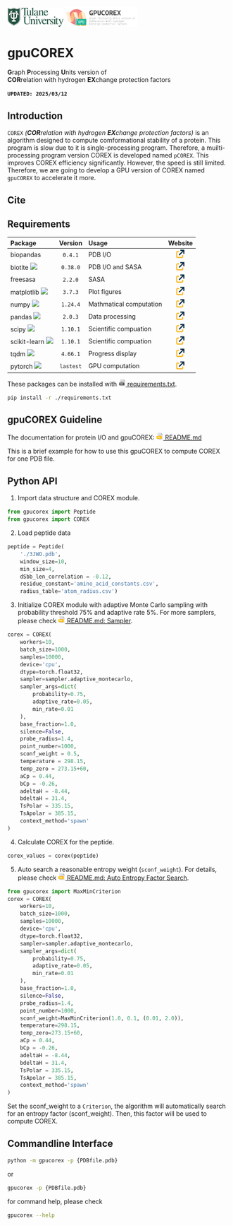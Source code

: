 <img src="images/tulane_long.png" width="128px">
<img src="images/icon_bar.png" width="164px">

# gpuCOREX
**G**raph **P**rocessing **U**nits version of  
**COR**relation with hydrogen **EX**change protection factors  

**`UPDATED: 2025/03/12`**  

## Introduction
`COREX` _(**COR**relation with hydrogen **EX**change protection factors)_ is an algorithm designed to compute comformational stability of a protein. This program is slow due to it is single-processing program. Therefore, a muilti-processing program version COREX is developed named `pCOREX`. This improves COREX efficiency significantly. However, the speed is still limited. Therefore, we are going to develop a GPU version of COREX named `gpuCOREX` to accelerate it more.

## Cite  


## Requirements
|Package|Version|Usage|Website|
|:------|:-----:|:----|:-----:|
|biopandas|`0.4.1`|PDB I/O|[<img src="images/icons/link.png" width="20pt">](https://biopandas.github.io/biopandas/)|
|biotite <img src="https://www.biotite-python.org/_static/assets/general/biotite_logo_s.png" width="42pt">|`0.38.0`|PDB I/O and SASA|[<img src="images/icons/link.png" width="20pt">](https://www.biotite-python.org/)|
|freesasa|`2.2.0`|SASA|[<img src="images/icons/link.png" width="20pt">](https://freesasa.github.io/python/)|
|matplotlib <img src="https://matplotlib.org/_static/logo_light.svg" width="54pt">|`3.7.3`|Plot figures|[<img src="images/icons/link.png" width="20pt">](https://matplotlib.org/)|
|numpy <img src="https://numpy.org/images/logo.svg" width="16pt">|`1.24.4`|Mathmatical computation|[<img src="images/icons/link.png" width="20pt">](https://numpy.org/)|
|pandas <img src="https://pandas.pydata.org/docs/_static/pandas.svg" width="52pt">|`2.0.3`|Data processing|[<img src="images/icons/link.png" width="20pt">](https://pandas.pydata.org/)|
|scipy <img src="https://scipy.org/images/logo.svg" width="16pt">|`1.10.1`|Scientific compuation|[<img src="images/icons/link.png" width="20pt">](https://scipy.org/)|
|scikit-learn <img src="https://scikit-learn.org/stable/_static/scikit-learn-logo-small.png" width="42pt">|`1.10.1`|Scientific compuation|[<img src="images/icons/link.png" width="20pt">](https://scikit-learn.org/stable/)|
|tqdm <img src="https://tqdm.github.io/img/logo-trans.gif" width="16pt">|`4.66.1`|Progress display|[<img src="images/icons/link.png" width="20pt">](https://tqdm.github.io/docs/tqdm/)|
|pytorch <img src="https://pytorch.org/assets/images/logo-icon.svg" width="16pt">|`lastest`|GPU computation|[<img src="images/icons/link.png" width="20pt">](https://pytorch.org/)|

These packages can be installed with [<img src="images/icons/file/txt.png" width="16pt"> requirements.txt](./requirements.txt).   
```bash
pip install -r ./requirements.txt
```

## gpuCOREX Guideline
The documentation for protein I/O and gpuCOREX: [<img src="images/icons/file/md.png" width="16pt"> README.md](./docs/document.md)

This is a brief example for how to use this gpuCOREX to compute COREX for one PDB file.

## Python API
1. Import data structure and COREX module.
```python
from gpucorex import Peptide
from gpucorex import COREX
```
2. Load peptide data
```python
peptide = Peptide(
    './3JWO.pdb',
    window_size=10,
    min_size=4,
    dSbb_len_correlation = -0.12,
    residue_constant='amino_acid_constants.csv',
    radius_table='atom_radius.csv')
```
3. Initialize COREX module with adaptive Monte Carlo sampling with probability threshold 75% and adaptive rate 5%. For more samplers, please check [<img src="images/icons/file/md.png" width="16pt"> README.md: Sampler](./docs/code/README.md#sampler).
```python
corex = COREX(
    workers=10,
    batch_size=1000,
    samples=10000,
    device='cpu',
    dtype=torch.float32,
    sampler=sampler.adaptive_montecarlo, 
    sampler_args=dict(
        probability=0.75,
        adaptive_rate=0.05,
        min_rate=0.01
    ),
    base_fraction=1.0,
    silence=False,
    probe_radius=1.4,
    point_number=1000,
    sconf_weight = 0.5,
    temperature = 298.15,
    temp_zero = 273.15+60,
    aCp = 0.44,
    bCp = -0.26,
    adeltaH = -8.44,
    bdeltaH = 31.4,
    TsPolar = 335.15,
    TsApolar = 385.15,
    context_method='spawn'
)
```
4. Calculate COREX for the peptide.
```python
corex_values = corex(peptide)
```
5. Auto search a reasonable entropy weight (`sconf_weight`).
For details, please check [<img src="images/icons/file/md.png" width="16pt"> README.md: Auto Entropy Factor Search](./docs/document.md#auto-entropy-factor-search).
```python
from gpucorex import MaxMinCriterion
corex = COREX(
    workers=10,
    batch_size=1000,
    samples=10000,
    device='cpu',
    dtype=torch.float32,
    sampler=sampler.adaptive_montecarlo, 
    sampler_args=dict(
        probability=0.75,
        adaptive_rate=0.05,
        min_rate=0.01
    ),
    base_fraction=1.0,
    silence=False,
    probe_radius=1.4,
    point_number=1000,
    sconf_weight=MaxMinCriterion(1.0, 0.1, (0.01, 2.0)),
    temperature=298.15,
    temp_zero=273.15+60,
    aCp = 0.44,
    bCp = -0.26,
    adeltaH = -8.44,
    bdeltaH = 31.4,
    TsPolar = 335.15,
    TsApolar = 385.15,
    context_method='spawn'
)
```
Set the sconf_weight to a `Criterion`, the algorithm will automatically search for an entropy factor (sconf_weight).
Then, this factor will be used to compute COREX.

## Commandline Interface
```bash
python -m gpucorex -p {PDBfile.pdb}
```
or
```bash
gpucorex -p {PDBfile.pdb}
```
for command help, please check
```bash
gpucorex --help
```